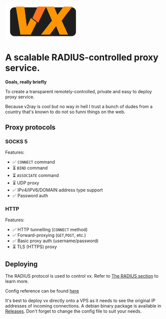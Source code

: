 <img src="./vx-logo.svg" width="240px" />

# A scalable RADIUS-controlled proxy service.

**Goals, really briefly**

To create a transparent remotely-controlled, private and easy to deploy proxy service.

Because v2ray is cool but no way in hell I trust a bunch of dudes from a country that's known to do not so funni things on the web.

## Proxy protocols

### SOCKS 5

Features:
- ✅ `CONNECT` command
- ⏳ `BIND` command
- ⏳ `ASSOCIATE` command
- ⏳ UDP proxy
- ✅ IPv4/IPV6/DOMAIN address type support
- ✅ Password auth

### HTTP

Features:
- ✅ HTTP tunnelling (`CONNECT` method)
- ✅ Forward-proxying (`GET`,`POST`, etc.)
- ✅ Basic proxy auth (username/password)
- ⏳ TLS (HTTPS) proxy

## Deploying

The RADIUS protocol is used to control vx. Refer to [The RADIUS section](./radius.md) to learn more.

Config reference can be found [here](./config.md)

It's best to deploy vx directly onto a VPS as it needs to see the original IP addresses of incoming connections. A debian binary package is available in [Releases](https://github.com/maddsua/vx-proxy/releases). Don't forget to change the config file to suit your needs.
